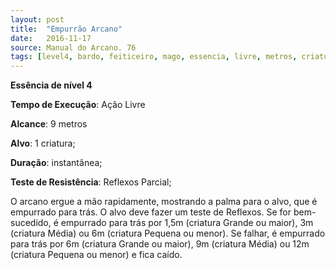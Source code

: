 ```yaml
---
layout: post
title:  "Empurrão Arcano"
date:   2016-11-17
source: Manual do Arcano. 76
tags: [level4, bardo, feiticeiro, mago, essencia, livre, metros, criatura, instantanea, reflexo, parcial]
---
```


**Essência de nível 4**

**Tempo de Execução**: Ação Livre

**Alcance**: 9 metros

**Alvo**: 1 criatura;

**Duração**: instantânea;

**Teste de Resistência**: Reflexos Parcial;

O arcano ergue a mão rapidamente, mostrando a palma para o alvo, que 
é empurrado para trás. O alvo deve fazer 
um teste de Reflexos. Se for bem-sucedido, é empurrado para trás por 1,5m 
(criatura Grande ou maior), 3m (criatura Média) ou 6m (criatura Pequena ou 
menor). Se falhar, é empurrado para trás 
por 6m (criatura Grande ou maior), 9m 
(criatura Média) ou 12m (criatura Pequena ou menor) e fica caído.